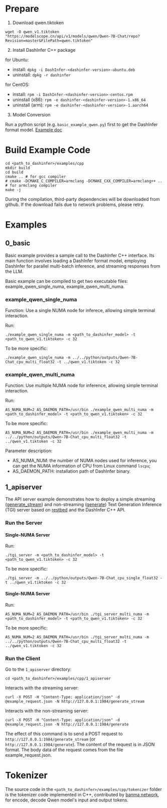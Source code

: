 # Prepare

1. Download qwen.tiktoken

```shell
wget -O qwen_v1.tiktoken "https://modelscope.cn/api/v1/models/qwen/Qwen-7B-Chat/repo?Revision=master&FilePath=qwen.tiktoken"
```

2. Install DashInfer C++ package

for Ubuntu:

- install: `dpkg -i DashInfer-<dashinfer-version>-ubuntu.deb`
- uninstall: `dpkg -r dashinfer`

for CentOS:

- install: `rpm -i DashInfer-<dashinfer-version>-centos.rpm`
- uninstall (x86): `rpm -e dashinfer-<dashinfer-version>-1.x86_64`
- uninstall (arm): `rpm -e dashinfer-<dashinfer-version>-1.aarch64`

3. Model Conversion

Run a python script (e.g. `basic_example_qwen.py`) first to get the DashInfer format model. [Example doc](examples_python.md)

# Build Example Code

```shell
cd <path_to_dashinfer>/examples/cpp
mkdir build
cd build
cmake .. # for gcc compiler
# cmake -DCMAKE_C_COMPILER=armclang -DCMAKE_CXX_COMPILER=armclang++ .. # for armclang compiler
make -j
```

During the compilation, third-party dependencies will be downloaded from github. If the download fails due to network problems, please retry.

# Examples

## 0_basic

Basic example provides a sample call to the DashInfer C++ interface. Its main function involves loading a DashInfer format model, employing DashInfer for parallel multi-batch inference, and streaming responses from the LLM.

Basic example can be compiled to get two executable files: example_qwen_single_numa, example_qwen_multi_numa.

### example_qwen_single_numa

Function: Use a single NUMA node for inferece, allowing simple terminal interaction.

Run:

```shell
./example_qwen_single_numa -m <path_to_dashinfer_model> -t <path_to_qwen_v1.tiktoken> -c 32
```

To be more specific:

```shell
./example_qwen_single_numa -m ../../python/outputs/Qwen-7B-Chat_cpu_multi_float32 -t ../qwen_v1.tiktoken -c 32
```

### example_qwen_multi_numa

Function: Use multiple NUMA node for inference, allowing simple terminal interaction.

Run:

```shell
AS_NUMA_NUM=2 AS_DAEMON_PATH=/usr/bin ./example_qwen_multi_numa -m <path_to_dashinfer_model> -t <path_to_qwen_v1.tiktoken> -c 32
```

To be more specific:

```shell
AS_NUMA_NUM=2 AS_DAEMON_PATH=/usr/bin ./example_qwen_multi_numa -m ../../python/outputs/Qwen-7B-Chat_cpu_multi_float32 -t ../qwen_v1.tiktoken -c 32
```

Parameter description:

- AS_NUMA_NUM: the number of NUMA nodes used for inference, you can get the NUMA information of CPU from Linux command `lscpu`;
- AS_DAEMON_PATH: installation path of DashInfer binary.

## 1_apiserver

The API server example demonstrates how to deploy a simple streaming ([generate_stream](https://huggingface.github.io/text-generation-inference/#/Text%20Generation%20Inference/generate_stream)) and non-streaming ([generate](https://huggingface.github.io/text-generation-inference/#/Text%20Generation%20Inference/generate_stream)) Text Generation Inference (TGI) server based on [restbed](https://github.com/Corvusoft/restbed) and the DashInfer C++ API.

### Run the Server

#### Single-NUMA Server

Run:

```shell
./tgi_server -m <path_to_dashinfer_model> -t <path_to_qwen_v1.tiktoken> -c 32
```

To be more specific:

```shell
./tgi_server -m ../../python/outputs/Qwen-7B-Chat_cpu_single_float32 -t ../qwen_v1.tiktoken -c 32
```

#### Single-NUMA Server

Run:

```shell
AS_NUMA_NUM=2 AS_DAEMON_PATH=/usr/bin ./tgi_server_multi_numa -m <path_to_dashinfer_model> -t <path_to_qwen_v1.tiktoken> -c 32
```

To be more specific:

```shell
AS_NUMA_NUM=2 AS_DAEMON_PATH=/usr/bin ./tgi_server_multi_numa -m ../../python/outputs/Qwen-7B-Chat_cpu_multi_float32 -t ../qwen_v1.tiktoken -c 32
```

### Run the Client

Go to the `1_apiserver` directory:

```shell
cd <path_to_dashinfer>/examples/cpp/1_apiserver
```

Interacts with the streaming server:

```shell
curl -X POST -H "Content-Type: application/json" -d @example_request.json -N http://127.0.0.1:1984/generate_stream
```

Interacts with the non-streaming server:

```shell
curl -X POST -H "Content-Type: application/json" -d @example_request.json -N http://127.0.0.1:1984/generate
```

The effect of this command is to send a POST request to `http://127.0.0.1:1984/generate_stream` (or `http://127.0.0.1:1984/generate`). The content of the request is in JSON format. The body data of the request comes from the file example_request.json.

# Tokenizer

The source code in the `<path_to_dashinfer>/examples/cpp/tokenizer` folder is the tokenizer code implemented in C++, contributed by [banma network](https://www.ebanma.com/), for encode, decode Qwen model's input and output tokens.
